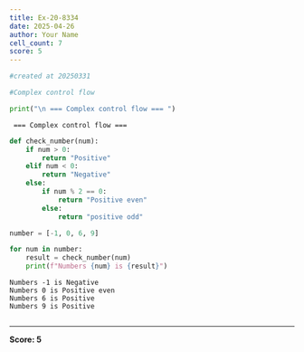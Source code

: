 ```yaml
---
title: Ex-20-8334
date: 2025-04-26
author: Your Name
cell_count: 7
score: 5
---
```


```python
#created at 20250331
```


```python
#Complex control flow
```


```python
print("\n === Complex control flow === ")
```

    
     === Complex control flow === 



```python
def check_number(num):
    if num > 0:
        return "Positive"
    elif num < 0:
        return "Negative"
    else:
        if num % 2 == 0:
            return "Positive even"
        else:
            return "positive odd"
```


```python
number = [-1, 0, 6, 9]
```


```python
for num in number:
    result = check_number(num)
    print(f"Numbers {num} is {result}")
```

    Numbers -1 is Negative
    Numbers 0 is Positive even
    Numbers 6 is Positive
    Numbers 9 is Positive



```python

```


---
**Score: 5**